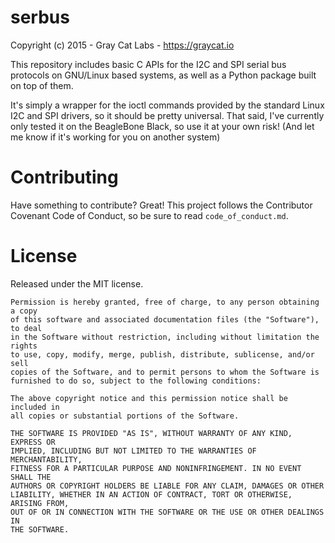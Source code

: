serbus
======

Copyright (c) 2015 - Gray Cat Labs - https://graycat.io

This repository includes basic C APIs for the I2C and SPI serial bus protocols on GNU/Linux based systems, as well as a Python package built on top of them. 

It's simply a wrapper for the ioctl commands provided by the standard Linux I2C and SPI drivers, so it should be pretty universal. That said, I've currently only tested it on the BeagleBone Black, so use it at your own risk! (And let me know if it's working for you on another system)

Contributing
============

Have something to contribute? Great! This project follows the Contributor Covenant Code of Conduct, so be sure to read `code_of_conduct.md`.

License
=======

Released under the MIT license.


    Permission is hereby granted, free of charge, to any person obtaining a copy
    of this software and associated documentation files (the "Software"), to deal
    in the Software without restriction, including without limitation the rights
    to use, copy, modify, merge, publish, distribute, sublicense, and/or sell
    copies of the Software, and to permit persons to whom the Software is
    furnished to do so, subject to the following conditions:

    The above copyright notice and this permission notice shall be included in
    all copies or substantial portions of the Software.

    THE SOFTWARE IS PROVIDED "AS IS", WITHOUT WARRANTY OF ANY KIND, EXPRESS OR
    IMPLIED, INCLUDING BUT NOT LIMITED TO THE WARRANTIES OF MERCHANTABILITY,
    FITNESS FOR A PARTICULAR PURPOSE AND NONINFRINGEMENT. IN NO EVENT SHALL THE
    AUTHORS OR COPYRIGHT HOLDERS BE LIABLE FOR ANY CLAIM, DAMAGES OR OTHER
    LIABILITY, WHETHER IN AN ACTION OF CONTRACT, TORT OR OTHERWISE, ARISING FROM,
    OUT OF OR IN CONNECTION WITH THE SOFTWARE OR THE USE OR OTHER DEALINGS IN
    THE SOFTWARE.